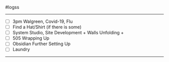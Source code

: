 #logss 

--- 
- [ ] 3pm Walgreen, Covid-19, Flu
- [ ] Find a Hat/Shirt (if there is some)
- [ ] System Studio, Site Development + Walls Unfolding + 
- [ ] 505 Wrapping Up
- [ ] Obsidian Further Setting Up
- [ ] Laundry
---
